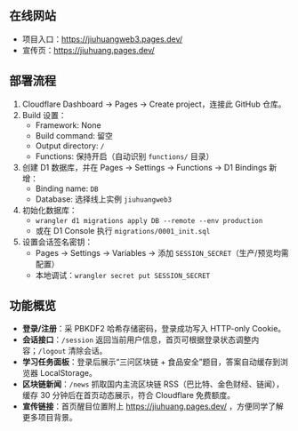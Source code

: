 ## 在线网站
- 项目入口：https://jiuhuangweb3.pages.dev/
- 宣传页：https://jiuhuang.pages.dev/

## 部署流程
1. Cloudflare Dashboard → Pages → Create project，连接此 GitHub 仓库。
2. Build 设置：
   - Framework: None
   - Build command: 留空
   - Output directory: `/`
   - Functions: 保持开启（自动识别 `functions/` 目录）
3. 创建 D1 数据库，并在 Pages → Settings → Functions → D1 Bindings 新增：
   - Binding name: `DB`
   - Database: 选择线上实例 `jiuhuangweb3`
4. 初始化数据库：
   - `wrangler d1 migrations apply DB --remote --env production`
   - 或在 D1 Console 执行 `migrations/0001_init.sql`
5. 设置会话签名密钥：
   - Pages → Settings → Variables → 添加 `SESSION_SECRET`（生产/预览均需配置）
   - 本地调试：`wrangler secret put SESSION_SECRET`

## 功能概览
- **登录/注册**：采 PBKDF2 哈希存储密码，登录成功写入 HTTP-only Cookie。
- **会话接口**：`/session` 返回当前用户信息，首页可根据登录状态调整内容；`/logout` 清除会话。
- **学习任务面板**：登录后展示“三问区块链 + 食品安全”题目，答案自动缓存到浏览器 LocalStorage。
- **区块链新闻**：`/news` 抓取国内主流区块链 RSS（巴比特、金色财经、链闻），缓存 30 分钟后在首页动态展示，符合 Cloudflare 免费额度。
- **宣传链接**：首页醒目位置附上 https://jiuhuang.pages.dev/ ，方便同学了解更多项目背景。


